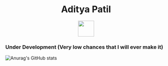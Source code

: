 <h1 align="center">
  Aditya Patil 
</h1>

<p align="center">
  <img src= "https://gifdb.com/images/high/hacker-with-black-mask-0ghpmuaehzhd6e17.webp", height = "50">
</p>

### Under Development (Very low chances that I will ever make it)

![Anurag's GitHub stats](https://github-readme-stats.vercel.app/api?username=PythonHacker24&show_icons=true&theme=dark)

